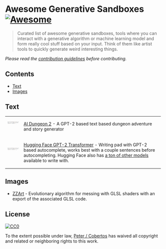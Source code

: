 # Awesome Generative Sandboxes [![Awesome](https://cdn.rawgit.com/sindresorhus/awesome/d7305f38d29fed78fa85652e3a63e154dd8e8829/media/badge.svg)](https://github.com/sindresorhus/awesome)

> Curated list of awesome generative sandboxes, tools where you can interact with a generative algorithm or machine learning model and form really cool stuff based on your input. Think of them like artist tools to quickly generate weird interesting things.

*Please read the [contribution guidelines](CONTRIBUTING.MD) before contributing.*

## Contents

- [Text](#text)
- [Images](#images)

## Text

<table><tbody>
<tr><td>

![Hugging Face Transformer demo](media/huggingFaceSmol.gif)

</td><td>

[AI Dungeon 2](https://colab.research.google.com/github/nickwalton/AIDungeon/blob/ab5a67fdcda4f20651d3158d8a822d1bbf699f2b/AIDungeon_2.ipynb) - A GPT-2 based text based dungeon adventure and story generator

</td></tr>
<tr><td>

![Hugging Face Transformer demo](media/huggingFaceSmol.gif)

</td><td>

[Hugging Face GPT-2 Transformer](https://transformer.huggingface.co/doc/gpt2-large) - Writing pad with GPT-2 based autocomplete, works best with a couple sentences before autocompleting. Hugging Face also has [a ton of other models](https://transformer.huggingface.co/) available to write with.

</td></tr>
</tbody></table>

## Images
* [ZZArt](http://zzart.3d2k.com/) - Evolutionary algorithm for messing with GLSL shaders with an export of the associated GLSL code.

## License

[![CC0](http://mirrors.creativecommons.org/presskit/buttons/88x31/svg/cc-zero.svg)](https://creativecommons.org/publicdomain/zero/1.0/)

To the extent possible under law, [Peter / Cobertos](http://cobertos.com) has waived all copyright and related or neighboring rights to this work.
